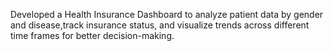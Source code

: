 Developed a Health Insurance Dashboard to analyze patient data by gender and disease,track insurance status, and visualize
trends across different time frames for better decision-making.

